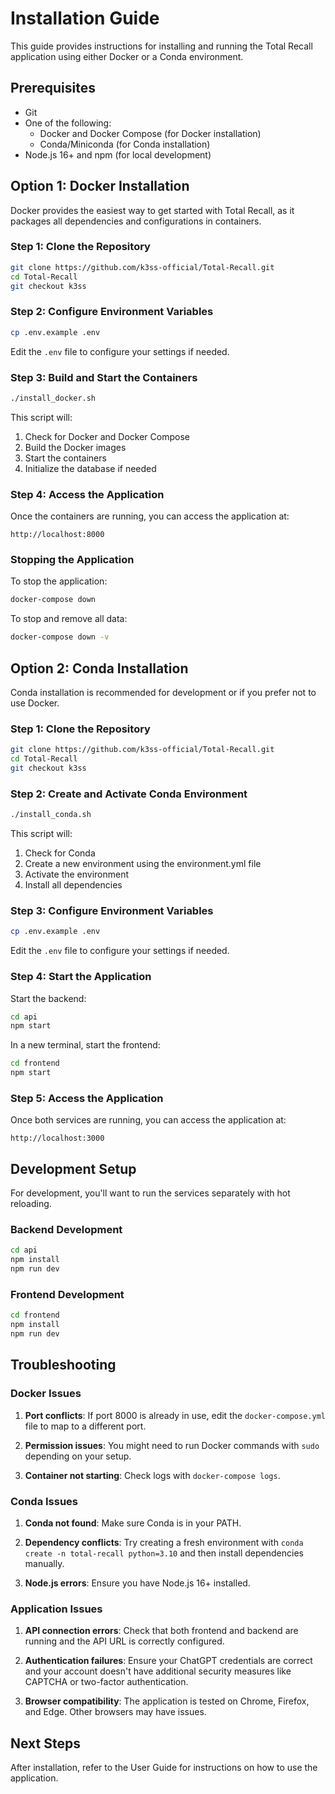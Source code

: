 # Installation Guide

This guide provides instructions for installing and running the Total Recall application using either Docker or a Conda environment.

## Prerequisites

- Git
- One of the following:
  - Docker and Docker Compose (for Docker installation)
  - Conda/Miniconda (for Conda installation)
- Node.js 16+ and npm (for local development)

## Option 1: Docker Installation

Docker provides the easiest way to get started with Total Recall, as it packages all dependencies and configurations in containers.

### Step 1: Clone the Repository

```bash
git clone https://github.com/k3ss-official/Total-Recall.git
cd Total-Recall
git checkout k3ss
```

### Step 2: Configure Environment Variables

```bash
cp .env.example .env
```

Edit the `.env` file to configure your settings if needed.

### Step 3: Build and Start the Containers

```bash
./install_docker.sh
```

This script will:
1. Check for Docker and Docker Compose
2. Build the Docker images
3. Start the containers
4. Initialize the database if needed

### Step 4: Access the Application

Once the containers are running, you can access the application at:

```
http://localhost:8000
```

### Stopping the Application

To stop the application:

```bash
docker-compose down
```

To stop and remove all data:

```bash
docker-compose down -v
```

## Option 2: Conda Installation

Conda installation is recommended for development or if you prefer not to use Docker.

### Step 1: Clone the Repository

```bash
git clone https://github.com/k3ss-official/Total-Recall.git
cd Total-Recall
git checkout k3ss
```

### Step 2: Create and Activate Conda Environment

```bash
./install_conda.sh
```

This script will:
1. Check for Conda
2. Create a new environment using the environment.yml file
3. Activate the environment
4. Install all dependencies

### Step 3: Configure Environment Variables

```bash
cp .env.example .env
```

Edit the `.env` file to configure your settings if needed.

### Step 4: Start the Application

Start the backend:

```bash
cd api
npm start
```

In a new terminal, start the frontend:

```bash
cd frontend
npm start
```

### Step 5: Access the Application

Once both services are running, you can access the application at:

```
http://localhost:3000
```

## Development Setup

For development, you'll want to run the services separately with hot reloading.

### Backend Development

```bash
cd api
npm install
npm run dev
```

### Frontend Development

```bash
cd frontend
npm install
npm run dev
```

## Troubleshooting

### Docker Issues

1. **Port conflicts**: If port 8000 is already in use, edit the `docker-compose.yml` file to map to a different port.

2. **Permission issues**: You might need to run Docker commands with `sudo` depending on your setup.

3. **Container not starting**: Check logs with `docker-compose logs`.

### Conda Issues

1. **Conda not found**: Make sure Conda is in your PATH.

2. **Dependency conflicts**: Try creating a fresh environment with `conda create -n total-recall python=3.10` and then install dependencies manually.

3. **Node.js errors**: Ensure you have Node.js 16+ installed.

### Application Issues

1. **API connection errors**: Check that both frontend and backend are running and the API URL is correctly configured.

2. **Authentication failures**: Ensure your ChatGPT credentials are correct and your account doesn't have additional security measures like CAPTCHA or two-factor authentication.

3. **Browser compatibility**: The application is tested on Chrome, Firefox, and Edge. Other browsers may have issues.

## Next Steps

After installation, refer to the User Guide for instructions on how to use the application.

